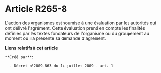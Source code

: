 # Article R265-8

L'action des organismes est soumise à une évaluation par les autorités qui ont délivré l'agrément. Cette évaluation prend en
compte les finalités définies par les textes fondateurs de l'organisme ou du groupement au moment où il a présenté sa demande
d'agrément.

**Liens relatifs à cet article**

	**Créé par**:

	  - Décret n°2009-863 du 14 juillet 2009 - art. 1
